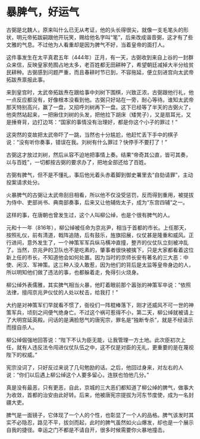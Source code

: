 # 暴脾气，好运气

古弼是北魏人，原来叫什么已无从考证，他的头长得很尖，就像一支毛笔头的形状，明元帝拓跋嗣跟他开玩笑，赐给他名字叫“笔”，后来改成谐音弼，这才有了些文雅的气息。不过他为人看重却是因为脾气不好，当着皇帝的面打人。 

这件事发生在太平真君五年（444年）正月，有一天，古弼收到来自上谷的一封群众来信，反映皇家苑囿占地太多，老百姓都无田耕种了，希望朝廷减掉大半分给贫民耕种。古弼感到问题严重，而且春耕时节已到，不容拖延，便立刻进宫向太武帝拓跋焘禀报此事。 

来到皇宫时，太武帝拓跋焘在跟给事中刘树下围棋，兴致正浓，古弼跟他行礼，他一点反应都没有，好像根本没看到他。古弼只好站在一旁，耐心等待。谁知太武帝那天特别高兴，赢了一盘，又招呼刘树再下一盘。这下已经等了半天的古弼火了，他突然站起来，一把揪住刘树的头发，把他拉下胡床（矮凳子），又是扇耳光，又是捶脊背，边打边骂：“国家的事情没有治理好，都是你这个小子的罪过！” 

这突然的变故把太武帝吓了一跳，当然也十分尴尬，他赶忙丢下手中的棋子说：“没有听你奏事，错误在我。刘树有什么罪过？快停手不要打了！” 

古弼这才放过刘树，然后从容不迫地把事情上奏。结果“帝奇其公直，皆可其奏，以与百姓”，一切都按古弼的要求办了，把地全部还给了百姓。 

古弼有脾气，但不是不懂礼，事后他光着头赤着脚到御史署里去“自劾请罪”，主动投案请求处分。 

火暴脾气的古弼让太武帝刮目相看，所以他不仅没受惩罚，反而得到重用，被提拔为侍中、吏部尚书、典南部奏事，后来又让他辅佐太子，成为“东宫四辅”之一。 

这样的事，在唐朝也曾发生过，这个人叫柳公绰，也是个很有脾气的人。 

元和十一年（816年），柳公绰被任命为京兆尹，相当于首都的市长。上任那天，按照礼仪，前有清道，戟阵追随，后有鼓乐，旌旗招展，仪仗甚是隆重和威风。正行进间，意外发生了，一个神策军军兵纵马横冲直撞，整齐的仪仗队立刻被冲乱了。当然，京兆尹的卫队也不是吃素的，肇事者很快被擒下，只是大家都看着这位新上任的市长，不知道他会如何处置。因为当时的京师长安有著名的三大恶：中使、闲汉、军神策。这三种人没人敢惹，因为他们的背后是太监等皇帝身边的人，所以明知他们做了违法的事，也都躲着走，免得引火烧身。 

柳公绰外表儒雅，其实脾气相当火暴，他盯着眼前那个嚣张的神策军卒说：“依照法律，擅闯京兆尹仪仗的人处以杖击，给我打！” 

大约是对神策军们早就看不惯了，衙役们一阵棍棒落下，刚才还威风不可一世的神策军兵，顷刻之间便气绝身亡。不过这个祸可惹得不小，第二天，柳公绰就被请上了大明宫延英殿。问话的是满脸怒气的唐宪宗，罪名是“独断专杀”，就是不经请示而擅自杀人。 

柳公绰倔强地回答说：“陛下不认为臣无能，让我管理一方土地。此次臣初次上任，就有人违反法令闯进仪仗队伍之中，这不仅是对臣的无礼，更重要的是在蔑视陛下的权威。” 

宪宗没词了，只好反过来说了几句勉励的话。之后，他回过身来，对左右的人说：“你们以后遇上柳公绰这个人要多留心，连朕也怕他几分。” 

真是没有最恶，只有更恶，自此，京城的三大恶们都知道了柳公绰的脾气，做事大为收敛，首都的治安由此好转。后来，他被唐宪宗提拔为河东节度使，成为一名封疆大吏。 

脾气是一面镜子，它体现了一个人的个性，也彰显了一个人的品格。脾气该发时其实不必隐忍，路见不平，拔剑而起，此时的脾气虽然如火山爆发，却也是一个展示自我的捷径。幸运之门不都是不请自开，很多时候需要你火暴地撞击。